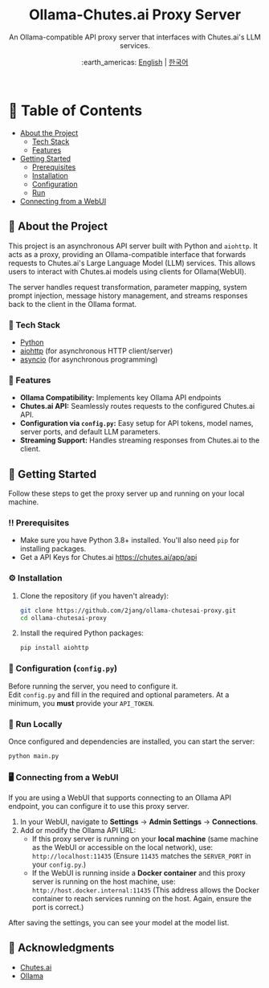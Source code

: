 <div align="center">

  <h1>Ollama-Chutes.ai Proxy Server</h1>

  <p>
    An Ollama-compatible API proxy server that interfaces with Chutes.ai's LLM services.
  </p>

<p>:earth_americas: <a href="https://github.com/2jang/ollama-chutesai-proxy">English</a> | <a href="https://github.com/2jang/ollama-chutesai-proxy/blob/main/README-ko.md">한국어</a></p>

</div>

<br />

# :notebook_with_decorative_cover: Table of Contents

- [About the Project](#star2-about-the-project)
    * [Tech Stack](#space_invader-tech-stack)
    * [Features](#dart-features)
- [Getting Started](#toolbox-getting-started)
    * [Prerequisites](#bangbang-prerequisites)
    * [Installation](#gear-installation)
    * [Configuration](#key-configuration-configpy)
    * [Run](#running-run-locally)
- [Connecting from a WebUI](#desktop_computer-connecting-from-a-webui)



## :star2: About the Project

This project is an asynchronous API server built with Python and `aiohttp`. It acts as a proxy, providing an Ollama-compatible interface that forwards requests to Chutes.ai's Large Language Model (LLM) services. This allows users to interact with Chutes.ai models using clients for Ollama(WebUI).

The server handles request transformation, parameter mapping, system prompt injection, message history management, and streams responses back to the client in the Ollama format.

### :space_invader: Tech Stack

<ul>
  <li><a href="https://www.python.org/">Python</a></li>
  <li><a href="https://docs.aiohttp.org/en/stable/">aiohttp</a> (for asynchronous HTTP client/server)</li>
  <li><a href="https://docs.python.org/3/library/asyncio.html">asyncio</a> (for asynchronous programming)</li>
</ul>

### :dart: Features

- **Ollama Compatibility:** Implements key Ollama API endpoints
- **Chutes.ai API:** Seamlessly routes requests to the configured Chutes.ai API.
- **Configuration via `config.py`:** Easy setup for API tokens, model names, server ports, and default LLM parameters.
- **Streaming Support:** Handles streaming responses from Chutes.ai to the client.

## :toolbox: Getting Started

Follow these steps to get the proxy server up and running on your local machine.

### :bangbang: Prerequisites

- Make sure you have Python 3.8+ installed. You'll also need `pip` for installing packages.
- Get a API Keys for Chutes.ai https://chutes.ai/app/api

### :gear: Installation

1.  Clone the repository (if you haven't already):
    ```bash
    git clone https://github.com/2jang/ollama-chutesai-proxy.git
    cd ollama-chutesai-proxy 
    ```

2.  Install the required Python packages:
    ```bash
    pip install aiohttp
    ```

### :key: Configuration (`config.py`)

Before running the server, you need to configure it.  
Edit `config.py` and fill in the required and optional parameters. At a minimum, you **must** provide your `API_TOKEN`.

### :running: Run Locally

Once configured and dependencies are installed, you can start the server:

```bash
python main.py
```

### :desktop_computer: Connecting from a WebUI

If you are using a WebUI that supports connecting to an Ollama API endpoint, you can configure it to use this proxy server.

1.  In your WebUI, navigate to **Settings** -> **Admin Settings** -> **Connections**.
2. Add or modify the Ollama API URL:
    * If this proxy server is running on your **local machine** (same machine as the WebUI or accessible on the local network), use:
      `http://localhost:11435`
      (Ensure `11435` matches the `SERVER_PORT` in your `config.py`.)
    * If the WebUI is running inside a **Docker container** and this proxy server is running on the host machine, use:
      `http://host.docker.internal:11435`
      (This address allows the Docker container to reach services running on the host. Again, ensure the port is correct.)

After saving the settings, you can see your model at the model list.

## :handshake: Acknowledgments

* [Chutes.ai](https://chutes.ai/)
* [Ollama](https://ollama.com/)

